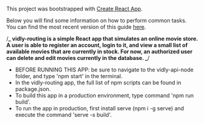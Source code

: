 This project was bootstrapped with [Create React App](https://github.com/facebookincubator/create-react-app).

Below you will find some information on how to perform common tasks.<br>
You can find the most recent version of this guide [here](https://github.com/facebookincubator/create-react-app/blob/master/packages/react-scripts/template/README.md).

/**_
vidly-routing is a simple React app that simulates an online movie store. A user is able to register an account, login to it, and view a small list of available movies that are currently in stock. For now, an authorized user can delete and edit movies currently in the database.
_**/

- BEFORE RUNNING THIS APP: be sure to navigate to the vidly-api-node folder, and type 'npm start' in the terminal.
- In the vidly-routing app, the full list of npm scripts can be found in package.json.
- To build this app in a production environment, type command 'npm run build'.
- To run the app in production, first install serve (npm i -g serve) and execute the command 'serve -s build'.
